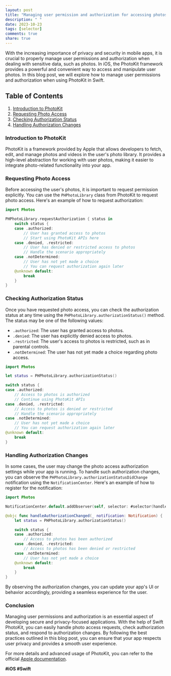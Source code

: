 ```yaml
---
layout: post
title: "Managing user permission and authorization for accessing photos with Swift PhotoKit"
description: " "
date: 2023-10-23
tags: [selector]
comments: true
share: true
---
```


With the increasing importance of privacy and security in mobile apps, it is crucial to properly manage user permissions and authorization when dealing with sensitive data, such as photos. In iOS, the PhotoKit framework provides a powerful and convenient way to access and manipulate user photos. In this blog post, we will explore how to manage user permissions and authorization when using PhotoKit in Swift.

## Table of Contents
1. [Introduction to PhotoKit](#introduction-to-photokit)
2. [Requesting Photo Access](#requesting-photo-access)
3. [Checking Authorization Status](#checking-authorization-status)
4. [Handling Authorization Changes](#handling-authorization-changes)

### Introduction to PhotoKit
PhotoKit is a framework provided by Apple that allows developers to fetch, edit, and manage photos and videos in the user's photo library. It provides a high-level abstraction for working with user photos, making it easier to integrate photo-related functionality into your app.

### Requesting Photo Access
Before accessing the user's photos, it is important to request permission explicitly. You can use the `PHPhotoLibrary` class from PhotoKit to request photo access. Here's an example of how to request authorization:

```swift
import Photos

PHPhotoLibrary.requestAuthorization { status in
    switch status {
    case .authorized:
        // User has granted access to photos
        // Start using PhotoKit APIs here
    case .denied, .restricted:
        // User has denied or restricted access to photos
        // Handle the scenario appropriately
    case .notDetermined:
        // User has not yet made a choice
        // You can request authorization again later
    @unknown default:
        break
    }
}
```

### Checking Authorization Status
Once you have requested photo access, you can check the authorization status at any time using the `PHPhotoLibrary.authorizationStatus()` method. The status may be one of the following values:

- `.authorized`: The user has granted access to photos.
- `.denied`: The user has explicitly denied access to photos.
- `.restricted`: The user's access to photos is restricted, such as in parental controls.
- `.notDetermined`: The user has not yet made a choice regarding photo access.

```swift
import Photos

let status = PHPhotoLibrary.authorizationStatus()

switch status {
case .authorized:
    // Access to photos is authorized
    // Continue using PhotoKit APIs
case .denied, .restricted:
    // Access to photos is denied or restricted
    // Handle the scenario appropriately
case .notDetermined:
    // User has not yet made a choice
    // You can request authorization again later
@unknown default:
    break
}
```

### Handling Authorization Changes
In some cases, the user may change the photo access authorization settings while your app is running. To handle such authorization changes, you can observe the `PHPhotoLibrary.authorizationStatusDidChange` notification using the `NotificationCenter`. Here's an example of how to register for the notification:

```swift
import Photos

NotificationCenter.default.addObserver(self, selector: #selector(handleAuthorizationChanged(_:)), name: .PHPhotoLibraryDidChange, object: nil)

@objc func handleAuthorizationChanged(_ notification: Notification) {
    let status = PHPhotoLibrary.authorizationStatus()

    switch status {
    case .authorized:
        // Access to photos has been authorized
    case .denied, .restricted:
        // Access to photos has been denied or restricted
    case .notDetermined:
        // User has not yet made a choice
    @unknown default:
        break
    }
}
```

By observing the authorization changes, you can update your app's UI or behavior accordingly, providing a seamless experience for the user.

### Conclusion
Managing user permissions and authorization is an essential aspect of developing secure and privacy-focused applications. With the help of Swift PhotoKit, you can easily handle photo access requests, check authorization status, and respond to authorization changes. By following the best practices outlined in this blog post, you can ensure that your app respects user privacy and provides a smooth user experience.

For more details and advanced usage of PhotoKit, you can refer to the official [Apple documentation](https://developer.apple.com/documentation/photokit).

**#iOS #Swift**